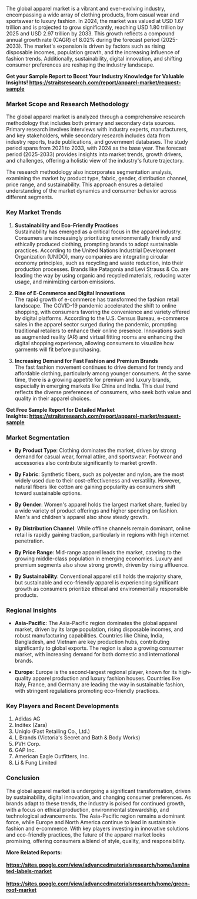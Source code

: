 <div>
<div>
<div>
<p>The global apparel market is a vibrant and ever-evolving industry, encompassing a wide array of clothing products, from casual wear and sportswear to luxury fashion. In 2024, the market was valued at USD 1.67 trillion and is projected to grow significantly, reaching USD 1.80 trillion by 2025 and USD 2.97 trillion by 2033. This growth reflects a compound annual growth rate (CAGR) of 8.02% during the forecast period (2025-2033). The market's expansion is driven by factors such as rising disposable incomes, population growth, and the increasing influence of fashion trends. Additionally, sustainability, digital innovation, and shifting consumer preferences are reshaping the industry landscape.</p>
<p><strong>Get your Sample Report to Boost Your Industry Knowledge for Valuable Insights!&nbsp;<a href="https://straitsresearch.com/report/apparel-market/request-sample">https://straitsresearch.com/report/apparel-market/request-sample</a>&nbsp;</strong></p>
<h3><strong>Market Scope and Research Methodology</strong></h3>
<p>The global apparel market is analyzed through a comprehensive research methodology that includes both primary and secondary data sources. Primary research involves interviews with industry experts, manufacturers, and key stakeholders, while secondary research includes data from industry reports, trade publications, and government databases. The study period spans from 2021 to 2033, with 2024 as the base year. The forecast period (2025-2033) provides insights into market trends, growth drivers, and challenges, offering a holistic view of the industry's future trajectory.</p>
<p>The research methodology also incorporates segmentation analysis, examining the market by product type, fabric, gender, distribution channel, price range, and sustainability. This approach ensures a detailed understanding of the market dynamics and consumer behavior across different segments.</p>
<h3><strong>Key Market Trends</strong></h3>
<ol start="1">
<li>
<p><strong>Sustainability and Eco-Friendly Practices</strong><br />Sustainability has emerged as a critical focus in the apparel industry. Consumers are increasingly prioritizing environmentally friendly and ethically produced clothing, prompting brands to adopt sustainable practices. According to the United Nations Industrial Development Organization (UNIDO), many companies are integrating circular economy principles, such as recycling and waste reduction, into their production processes. Brands like Patagonia and Levi Strauss &amp; Co. are leading the way by using organic and recycled materials, reducing water usage, and minimizing carbon emissions.</p>
</li>
<li>
<p><strong>Rise of E-Commerce and Digital Innovations</strong><br />The rapid growth of e-commerce has transformed the fashion retail landscape. The COVID-19 pandemic accelerated the shift to online shopping, with consumers favoring the convenience and variety offered by digital platforms. According to the U.S. Census Bureau, e-commerce sales in the apparel sector surged during the pandemic, prompting traditional retailers to enhance their online presence. Innovations such as augmented reality (AR) and virtual fitting rooms are enhancing the digital shopping experience, allowing consumers to visualize how garments will fit before purchasing.</p>
</li>
<li>
<p><strong>Increasing Demand for Fast Fashion and Premium Brands</strong><br />The fast fashion movement continues to drive demand for trendy and affordable clothing, particularly among younger consumers. At the same time, there is a growing appetite for premium and luxury brands, especially in emerging markets like China and India. This dual trend reflects the diverse preferences of consumers, who seek both value and quality in their apparel choices.</p>
</li>
</ol>
<p><strong>Get Free Sample Report for Detailed Market Insights:&nbsp;<a href="https://straitsresearch.com/report/apparel-market/request-sample">https://straitsresearch.com/report/apparel-market/request-sample</a>&nbsp;</strong></p>
<h3><strong>Market Segmentation</strong></h3>
<ul>
<li>
<p><strong>By Product Type</strong>: Clothing dominates the market, driven by strong demand for casual wear, formal attire, and sportswear. Footwear and accessories also contribute significantly to market growth.</p>
</li>
<li>
<p><strong>By Fabric</strong>: Synthetic fibers, such as polyester and nylon, are the most widely used due to their cost-effectiveness and versatility. However, natural fibers like cotton are gaining popularity as consumers shift toward sustainable options.</p>
</li>
<li>
<p><strong>By Gender</strong>: Women's apparel holds the largest market share, fueled by a wide variety of product offerings and higher spending on fashion. Men's and children's apparel also show steady growth.</p>
</li>
<li>
<p><strong>By Distribution Channel</strong>: While offline channels remain dominant, online retail is rapidly gaining traction, particularly in regions with high internet penetration.</p>
</li>
<li>
<p><strong>By Price Range</strong>: Mid-range apparel leads the market, catering to the growing middle-class population in emerging economies. Luxury and premium segments also show strong growth, driven by rising affluence.</p>
</li>
<li>
<p><strong>By Sustainability</strong>: Conventional apparel still holds the majority share, but sustainable and eco-friendly apparel is experiencing significant growth as consumers prioritize ethical and environmentally responsible products.</p>
</li>
</ul>
<h3><strong>Regional Insights</strong></h3>
<ul>
<li>
<p><strong>Asia-Pacific</strong>: The Asia-Pacific region dominates the global apparel market, driven by its large population, rising disposable incomes, and robust manufacturing capabilities. Countries like China, India, Bangladesh, and Vietnam are key production hubs, contributing significantly to global exports. The region is also a growing consumer market, with increasing demand for both domestic and international brands.</p>
</li>
<li>
<p><strong>Europe</strong>: Europe is the second-largest regional player, known for its high-quality apparel production and luxury fashion houses. Countries like Italy, France, and Germany are leading the way in sustainable fashion, with stringent regulations promoting eco-friendly practices.</p>
</li>
</ul>
<h3><strong>Key Players and Recent Developments</strong></h3>
<ol>
<li>Adidas AG</li>
<li>Inditex (Zara)</li>
<li>Uniqlo (Fast Retailing Co., Ltd.)</li>
<li>L Brands (Victoria's Secret and Bath &amp; Body Works)</li>
<li>PVH Corp.</li>
<li>GAP Inc.</li>
<li>American Eagle Outfitters, Inc.</li>
<li>Li &amp; Fung Limited</li>
</ol>
<h3><strong>Conclusion</strong></h3>
<p>The global apparel market is undergoing a significant transformation, driven by sustainability, digital innovation, and changing consumer preferences. As brands adapt to these trends, the industry is poised for continued growth, with a focus on ethical production, environmental stewardship, and technological advancements. The Asia-Pacific region remains a dominant force, while Europe and North America continue to lead in sustainable fashion and e-commerce. With key players investing in innovative solutions and eco-friendly practices, the future of the apparel market looks promising, offering consumers a blend of style, quality, and responsibility.</p>
</div>
</div>
</div>
<div><strong>More Related Reports:&nbsp;</strong></div>
<div>&nbsp;</div>
<div><strong><a href="https://sites.google.com/view/advancedmaterialsresearch/home/laminated-labels-market">https://sites.google.com/view/advancedmaterialsresearch/home/laminated-labels-market</a></strong></div>
<div>&nbsp;</div>
<div><strong><a href="https://sites.google.com/view/advancedmaterialsresearch/home/green-roof-market">https://sites.google.com/view/advancedmaterialsresearch/home/green-roof-market</a><br /></strong></div>
